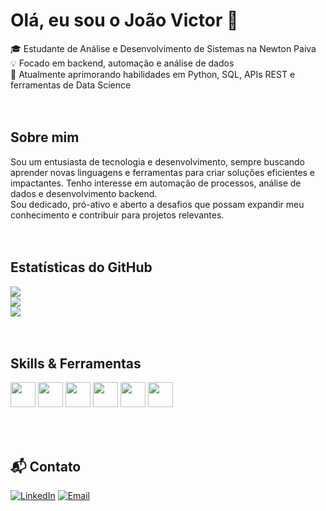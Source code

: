 # Olá, eu sou o João Victor 👋

🎓 Estudante de Análise e Desenvolvimento de Sistemas na Newton Paiva  
💡 Focado em backend, automação e análise de dados  
🚀 Atualmente aprimorando habilidades em Python, SQL, APIs REST e ferramentas de Data Science  
<br>
<br>
## Sobre mim

Sou um entusiasta de tecnologia e desenvolvimento, sempre buscando aprender novas linguagens e ferramentas para criar soluções 
eficientes e impactantes. Tenho interesse em automação de processos, análise de dados e desenvolvimento backend.  
Sou dedicado, pró-ativo e aberto a desafios que possam expandir meu conhecimento e contribuir para projetos relevantes.
<br>
<br>
<br>
## Estatísticas do GitHub

![](https://github-readme-stats.vercel.app/api?username=JvCoding5&theme=dark&hide_border=false&include_all_commits=false&count_private=false)<br/>
![](https://nirzak-streak-stats.vercel.app/?user=JvCoding5&theme=dark&hide_border=false)<br/>
![](https://github-readme-stats.vercel.app/api/top-langs/?username=JvCoding5&theme=dark&hide_border=false&include_all_commits=false&count_private=false&layout=compact)
<br>
<br>
<br>
## Skills & Ferramentas
<p align="left">
  <img height="40" src="https://img.icons8.com/?size=100&id=0vplMYeajmDb&format=png&color=000000" />
  <img height="40" src="https://cdn.jsdelivr.net/gh/devicons/devicon/icons/mysql/mysql-original.svg" />
  <img height="40" src="https://cdn.jsdelivr.net/gh/devicons/devicon/icons/git/git-original.svg" />
  <img height="40" src="https://img.icons8.com/?size=100&id=12599&format=png&color=FFFFFF" />
  <img height="40" src="https://cdn.jsdelivr.net/gh/devicons/devicon/icons/vscode/vscode-original.svg" />
  <img height="40" src="https://cdn.jsdelivr.net/gh/devicons/devicon/icons/linux/linux-original.svg" />
</p>
<br>
<br>

<h2>📬 Contato</h2>

[![LinkedIn](https://img.shields.io/badge/LinkedIn-0077B5?style=for-the-badge&logo=linkedin&logoColor=white)](https://www.linkedin.com/in/joao-victor-da-silva-rodrigues-53a9aa291)
[![Email](https://img.shields.io/badge/Email-D14836?style=for-the-badge&logo=gmail&logoColor=white)](mailto:joao.victormg789@gmail.com)



<!--
**JvCoding5/JvCoding5** is a ✨ _special_ ✨ repository because its `README.md` (this file) appears on your GitHub profile.

Here are some ideas to get you started:

- 🔭 I’m currently working on ...
- 🌱 I’m currently learning ...
- 👯 I’m looking to collaborate on ...
- 🤔 I’m looking for help with ...
- 💬 Ask me about ...
- 📫 How to reach me: ...
- 😄 Pronouns: ...
- ⚡ Fun fact: ...
-->
